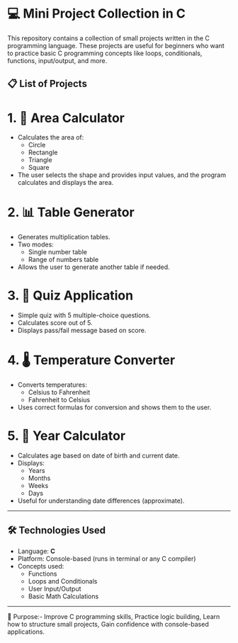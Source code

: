 # 💻 Mini Project Collection in C

This repository contains a collection of small projects written in the C programming language. 
These projects are useful for beginners who want to practice basic C programming concepts like loops, conditionals, functions, input/output, and more.

## 📋 List of Projects

# 1. 📐 Area Calculator
- Calculates the area of:
  - Circle
  - Rectangle
  - Triangle
  - Square
- The user selects the shape and provides input values, and the program calculates and displays the area.

# 2. 📊 Table Generator
- Generates multiplication tables.
- Two modes:
  - Single number table
  - Range of numbers table
- Allows the user to generate another table if needed.

# 3. 🧠 Quiz Application
- Simple quiz with 5 multiple-choice questions.
- Calculates score out of 5.
- Displays pass/fail message based on score.

# 4. 🌡️ Temperature Converter
- Converts temperatures:
  - Celsius to Fahrenheit
  - Fahrenheit to Celsius
- Uses correct formulas for conversion and shows them to the user.

# 5. 📅 Year Calculator
- Calculates age based on date of birth and current date.
- Displays:
  - Years
  - Months
  - Weeks
  - Days
- Useful for understanding date differences (approximate).

---------------------------------------------------------------------------------------------------------------------------------------------------------------------------

## 🛠 Technologies Used

- Language: **C**
- Platform: Console-based (runs in terminal or any C compiler)
- Concepts used:
  - Functions
  - Loops and Conditionals
  - User Input/Output
  - Basic Math Calculations

-----

🎯 Purpose:-
Improve C programming skills,
Practice logic building,
Learn how to structure small projects,
Gain confidence with console-based applications.


